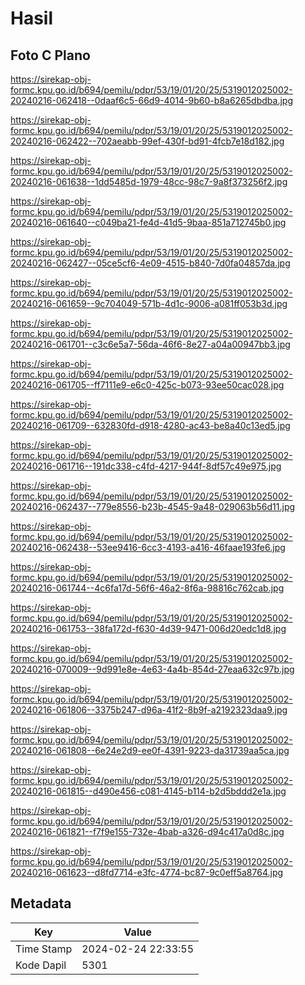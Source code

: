 # Hasil

## Foto C Plano

https://sirekap-obj-formc.kpu.go.id/b694/pemilu/pdpr/53/19/01/20/25/5319012025002-20240216-062418--0daaf6c5-66d9-4014-9b60-b8a6265dbdba.jpg

https://sirekap-obj-formc.kpu.go.id/b694/pemilu/pdpr/53/19/01/20/25/5319012025002-20240216-062422--702aeabb-99ef-430f-bd91-4fcb7e18d182.jpg

https://sirekap-obj-formc.kpu.go.id/b694/pemilu/pdpr/53/19/01/20/25/5319012025002-20240216-061638--1dd5485d-1979-48cc-98c7-9a8f373256f2.jpg

https://sirekap-obj-formc.kpu.go.id/b694/pemilu/pdpr/53/19/01/20/25/5319012025002-20240216-061640--c049ba21-fe4d-41d5-9baa-851a712745b0.jpg

https://sirekap-obj-formc.kpu.go.id/b694/pemilu/pdpr/53/19/01/20/25/5319012025002-20240216-062427--05ce5cf6-4e09-4515-b840-7d0fa04857da.jpg

https://sirekap-obj-formc.kpu.go.id/b694/pemilu/pdpr/53/19/01/20/25/5319012025002-20240216-061659--9c704049-571b-4d1c-9006-a081ff053b3d.jpg

https://sirekap-obj-formc.kpu.go.id/b694/pemilu/pdpr/53/19/01/20/25/5319012025002-20240216-061701--c3c6e5a7-56da-46f6-8e27-a04a00947bb3.jpg

https://sirekap-obj-formc.kpu.go.id/b694/pemilu/pdpr/53/19/01/20/25/5319012025002-20240216-061705--ff7111e9-e6c0-425c-b073-93ee50cac028.jpg

https://sirekap-obj-formc.kpu.go.id/b694/pemilu/pdpr/53/19/01/20/25/5319012025002-20240216-061709--632830fd-d918-4280-ac43-be8a40c13ed5.jpg

https://sirekap-obj-formc.kpu.go.id/b694/pemilu/pdpr/53/19/01/20/25/5319012025002-20240216-061716--191dc338-c4fd-4217-944f-8df57c49e975.jpg

https://sirekap-obj-formc.kpu.go.id/b694/pemilu/pdpr/53/19/01/20/25/5319012025002-20240216-062437--779e8556-b23b-4545-9a48-029063b56d11.jpg

https://sirekap-obj-formc.kpu.go.id/b694/pemilu/pdpr/53/19/01/20/25/5319012025002-20240216-062438--53ee9416-6cc3-4193-a416-46faae193fe6.jpg

https://sirekap-obj-formc.kpu.go.id/b694/pemilu/pdpr/53/19/01/20/25/5319012025002-20240216-061744--4c6fa17d-56f6-46a2-8f6a-98816c762cab.jpg

https://sirekap-obj-formc.kpu.go.id/b694/pemilu/pdpr/53/19/01/20/25/5319012025002-20240216-061753--38fa172d-f630-4d39-9471-006d20edc1d8.jpg

https://sirekap-obj-formc.kpu.go.id/b694/pemilu/pdpr/53/19/01/20/25/5319012025002-20240216-070009--9d991e8e-4e63-4a4b-854d-27eaa632c97b.jpg

https://sirekap-obj-formc.kpu.go.id/b694/pemilu/pdpr/53/19/01/20/25/5319012025002-20240216-061806--3375b247-d96a-41f2-8b9f-a2192323daa9.jpg

https://sirekap-obj-formc.kpu.go.id/b694/pemilu/pdpr/53/19/01/20/25/5319012025002-20240216-061808--6e24e2d9-ee0f-4391-9223-da31739aa5ca.jpg

https://sirekap-obj-formc.kpu.go.id/b694/pemilu/pdpr/53/19/01/20/25/5319012025002-20240216-061815--d490e456-c081-4145-b114-b2d5bddd2e1a.jpg

https://sirekap-obj-formc.kpu.go.id/b694/pemilu/pdpr/53/19/01/20/25/5319012025002-20240216-061821--f7f9e155-732e-4bab-a326-d94c417a0d8c.jpg

https://sirekap-obj-formc.kpu.go.id/b694/pemilu/pdpr/53/19/01/20/25/5319012025002-20240216-061623--d8fd7714-e3fc-4774-bc87-9c0eff5a8764.jpg


## Metadata

| Key        | Value               |
| ---------- | ------------------- |
| Time Stamp | 2024-02-24 22:33:55 |
| Kode Dapil | 5301                |




